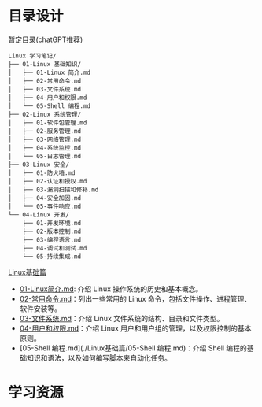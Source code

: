 # 目录设计

暂定目录(chatGPT推荐)

```
Linux 学习笔记/
├── 01-Linux 基础知识/
│   ├── 01-Linux 简介.md
│   ├── 02-常用命令.md
│   ├── 03-文件系统.md
│   ├── 04-用户和权限.md
│   └── 05-Shell 编程.md
├── 02-Linux 系统管理/
│   ├── 01-软件包管理.md
│   ├── 02-服务管理.md
│   ├── 03-网络管理.md
│   ├── 04-系统监控.md
│   └── 05-日志管理.md
├── 03-Linux 安全/
│   ├── 01-防火墙.md
│   ├── 02-认证和授权.md
│   ├── 03-漏洞扫描和修补.md
│   ├── 04-安全加固.md
│   └── 05-事件响应.md
└── 04-Linux 开发/
    ├── 01-开发环境.md
    ├── 02-版本控制.md
    ├── 03-编程语言.md
    ├── 04-调试和测试.md
    └── 05-持续集成.md
```



[Linux基础篇](Linux基础篇)

- [01-Linux简介.md](./Linux基础篇/01-Linux简介.md): 介绍 Linux 操作系统的历史和基本概念。
- [02-常用命令.md](./Linux基础篇/02-常用命令.md)：列出一些常用的 Linux 命令，包括文件操作、进程管理、软件安装等。
- [03-文件系统.md](./Linux基础篇/03-文件系统.md)：介绍 Linux 文件系统的结构、目录和文件类型。
- [04-用户和权限.md](./Linux基础篇/04-用户和权限.md)：介绍 Linux 用户和用户组的管理，以及权限控制的基本原则。
- [05-Shell 编程.md](./Linux基础篇/05-Shell 编程.md)：介绍 Shell 编程的基础知识和语法，以及如何编写脚本来自动化任务。





# 学习资源


